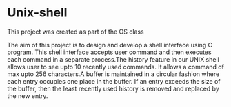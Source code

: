 # Unix-shell
This project was created as part of the OS class

The aim of this project is to design and develop a shell interface using C program. This shell interface accepts user command and then executes each command in a separate process.The history feature in our UNIX shell allows user to see upto 10 recently used commands. It allows a command of max upto 256 characters.A buffer is maintained in a circular fashion where each entry occupies one place in the buffer. If an entry exceeds the size of the buffer, then the least recently used history is removed and replaced by the new entry.
